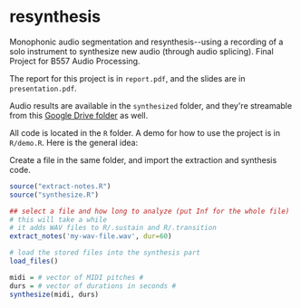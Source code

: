 # resynthesis
Monophonic audio segmentation and resynthesis--using a recording of a solo instrument to synthesize new audio (through audio splicing). Final Project for B557 Audio Processing.

The report for this project is in `report.pdf`, and the slides are in `presentation.pdf`.

Audio results are available in the `synthesized` folder, and they're streamable from this [Google Drive folder](https://drive.google.com/drive/folders/1qR1PYDMy73v65xrDqnYAFqGl70prtf1B?usp=sharing) as well.

All code is located in the `R` folder. A demo for how to use the project is in `R/demo.R`. Here is the general idea:

Create a file in the same folder, and import the extraction and synthesis code.
```R
source("extract-notes.R")
source("synthesize.R")

## select a file and how long to analyze (put Inf for the whole file)
# this will take a while
# it adds WAV files to R/.sustain and R/.transition
extract_notes('my-wav-file.wav', dur=60)

# load the stored files into the synthesis part
load_files()

midi = # vector of MIDI pitches #
durs = # vector of durations in seconds #
synthesize(midi, durs)

```
